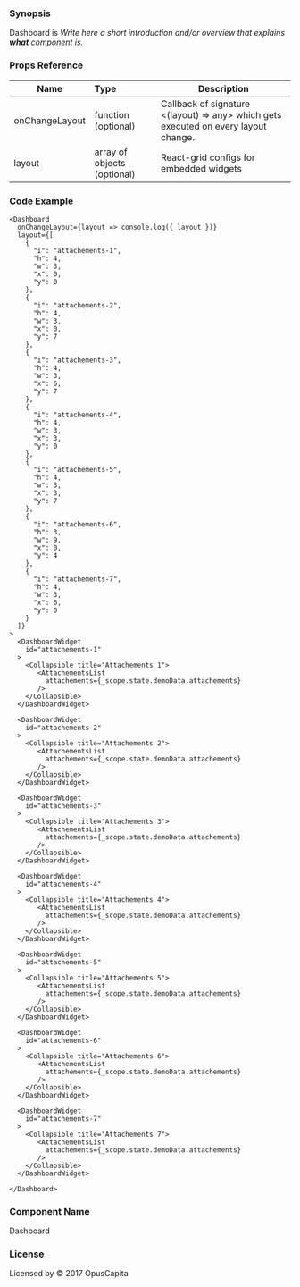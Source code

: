 ### Synopsis

Dashboard is
*Write here a short introduction and/or overview that explains **what** component is.*

### Props Reference

| Name                           | Type                    | Description                                                 |
| ------------------------------ | :---------------------- | ----------------------------------------------------------- |
| onChangeLayout                 | function (optional)     | Callback of signature <(layout) => any> which gets executed on every layout change.|
| layout                         | array of objects (optional) | React-grid configs for embedded widgets                 |

### Code Example

```
<Dashboard
  onChangeLayout={layout => console.log({ layout })}
  layout={[
    {
      "i": "attachements-1",
      "h": 4,
      "w": 3,
      "x": 0,
      "y": 0
    },
    {
      "i": "attachements-2",
      "h": 4,
      "w": 3,
      "x": 0,
      "y": 7
    },
    {
      "i": "attachements-3",
      "h": 4,
      "w": 3,
      "x": 6,
      "y": 7
    },
    {
      "i": "attachements-4",
      "h": 4,
      "w": 3,
      "x": 3,
      "y": 0
    },
    {
      "i": "attachements-5",
      "h": 4,
      "w": 3,
      "x": 3,
      "y": 7
    },
    {
      "i": "attachements-6",
      "h": 3,
      "w": 9,
      "x": 0,
      "y": 4
    },
    {
      "i": "attachements-7",
      "h": 4,
      "w": 3,
      "x": 6,
      "y": 0
    }
  ]}
>
  <DashboardWidget
    id="attachements-1"
  >
    <Collapsible title="Attachements 1">
       <AttachementsList
         attachements={_scope.state.demoData.attachements}
       />
    </Collapsible>
  </DashboardWidget>

  <DashboardWidget
    id="attachements-2"
  >
    <Collapsible title="Attachements 2">
       <AttachementsList
         attachements={_scope.state.demoData.attachements}
       />
    </Collapsible>
  </DashboardWidget>

  <DashboardWidget
    id="attachements-3"
  >
    <Collapsible title="Attachements 3">
       <AttachementsList
         attachements={_scope.state.demoData.attachements}
       />
    </Collapsible>
  </DashboardWidget>

  <DashboardWidget
    id="attachements-4"
  >
    <Collapsible title="Attachements 4">
       <AttachementsList
         attachements={_scope.state.demoData.attachements}
       />
    </Collapsible>
  </DashboardWidget>

  <DashboardWidget
    id="attachements-5"
  >
    <Collapsible title="Attachements 5">
       <AttachementsList
         attachements={_scope.state.demoData.attachements}
       />
    </Collapsible>
  </DashboardWidget>

  <DashboardWidget
    id="attachements-6"
  >
    <Collapsible title="Attachements 6">
       <AttachementsList
         attachements={_scope.state.demoData.attachements}
       />
    </Collapsible>
  </DashboardWidget>

  <DashboardWidget
    id="attachements-7"
  >
    <Collapsible title="Attachements 7">
       <AttachementsList
         attachements={_scope.state.demoData.attachements}
       />
    </Collapsible>
  </DashboardWidget>

</Dashboard>
```

### Component Name

Dashboard

### License

Licensed by © 2017 OpusCapita

